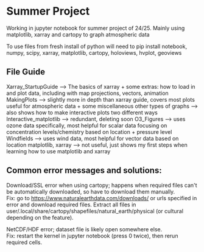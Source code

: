 # Summer Project
Working in jupyter notebook for summer project of 24/25. Mainly using matplotlib, xarray and cartopy to graph atmospheric data  

To use files from fresh install of python will need to pip install notebook, numpy, scipy, xarray, matplotlib, cartopy, holoviews, hvplot, geoviews  

## File Guide
Xarray_StartupGuide --> The basics of xarray + some extras: how to load in and plot data, including with map projections, vectors, animation
MakingPlots --> slightly more in depth than xarray guide, covers most plots useful for atmospheric data + some miscellaneous other types of graphs
            --> also shows how to make interactive plots two different ways
Interactive_matplotlib --> redundant, deleting soon
O3_Figures --> uses ozone data specifically, most helpful for scalar data focusing on concentration levels/chemistry based on location + pressure level
Windfields --> uses wind data, most helpful for vector data based on location
matplotlib, xarray --> not useful, just shows my first steps when learning how to use matplotlib and xarray

## **Common error messages and solutions:**  

Download/SSL error when using cartopy; happens when required files can't be automatically downloaded, so have to download them manually.  
Fix: go to https://www.naturalearthdata.com/downloads/ or urls specified in error and download required files. Extract all files in user/.local/share/cartopy/shapefiles/natural_earth/physical (or cultural depending on the feature).

NetCDF/HDF error; dataset file is likely open somewhere else.  
Fix: restart the kernel in jupyter notebook (press 0 twice), then rerun required cells. 

